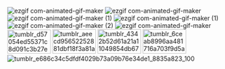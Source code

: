 ![ezgif com-animated-gif-maker](https://github.com/user-attachments/assets/c8f65316-814e-413a-8d7c-586cb9776616) 
![ezgif com-animated-gif-maker](https://github.com/user-attachments/assets/0c5db004-a97f-4f67-8a1d-1e5bf905f26a)
![ezgif com-animated-gif-maker (1)](https://github.com/user-attachments/assets/9db91c98-648f-4e92-94d9-c3ad6fb5f513)
![ezgif com-animated-gif-maker (1)](https://github.com/user-attachments/assets/7fa4360f-f01b-4368-99d0-cdeff420fe63)
![ezgif com-animated-gif-maker (2)](https://github.com/user-attachments/assets/2b76e243-e93d-4ffc-9eea-baae47f43fca)
![ezgif com-animated-gif-maker](https://github.com/user-attachments/assets/4978d68f-8d6d-44d2-a191-96ea1f2d9775)
<img width="99" height="55" alt="tumblr_d57054ed55371c8d091c3b27ebfd1943_37079afc_100" src="https://github.com/user-attachments/assets/d8b295d4-545f-4a08-bded-37fc0b0811b2" />
<img width="99" height="56" alt="tumblr_aeecd95652252881dbf18f3a81aa5a6e_b22ea5d7_100" src="https://github.com/user-attachments/assets/936c94f5-43d5-4e4a-a43d-4848e9d7e7c8" />
<img width="99" height="56" alt="tumblr_4342b52d61a21a11049854db6741384e_979ba7b2_100" src="https://github.com/user-attachments/assets/0cc24794-8f9a-4216-ba1f-2ef07dd7412c" />
<img width="99" height="56" alt="tumblr_6ceab8996aa481716a703f9d5a22def7_c65ce663_100" src="https://github.com/user-attachments/assets/4a21ba34-11d5-434d-b098-1df55609dc29" />
![tumblr_e686c34c5dfdf4029b73a09b76e34de1_8835a823_100](https://github.com/user-attachments/assets/752fb249-265d-4eff-bd17-3f654f345d0f)
